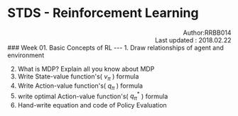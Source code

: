 # STDS - Reinforcement Learning
<div style="text-align:right">Author:RRBB014</div>
<div style="text-align:right">Last updated : 2018.02.22</div>
### Week 01. Basic Concepts of RL
---
1. Draw relationships of agent and environment
    &nbsp;
    &nbsp;
    &nbsp;
    &nbsp;
    &nbsp;
    &nbsp;

2. What is MDP? Explain all you know about MDP
    &nbsp;
    &nbsp;
    &nbsp;
    &nbsp;
    &nbsp;
    &nbsp;
3. Write State-value function's( $v_\pi$ ) formula
    &nbsp;
    &nbsp;
    &nbsp;
    &nbsp;
    &nbsp;
    &nbsp;
4. Write Action-value function's( $q_\pi$ ) formula
    &nbsp;
    &nbsp;
    &nbsp;
    &nbsp;
    &nbsp;
    &nbsp;
5. write optimal Action-value function's( $q^* _\pi$ ) formula
    &nbsp;
    &nbsp;
    &nbsp;
    &nbsp;
    &nbsp;
    &nbsp;
6. Hand-write equation and code of Policy Evaluation
    &nbsp;
    &nbsp;
    &nbsp;
    &nbsp;
    &nbsp;
    &nbsp;
